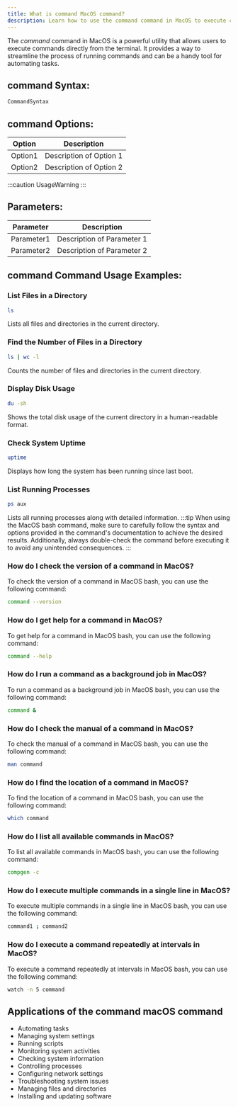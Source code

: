 ```yaml
---
title: What is command MacOS command?
description: Learn how to use the command command in MacOS to execute commands in the terminal efficiently.
---
```


The *command* command in MacOS is a powerful utility that allows users to execute commands directly from the terminal. It provides a way to streamline the process of running commands and can be a handy tool for automating tasks.
## command Syntax:
```bash
CommandSyntax
```

## command Options:
| Option | Description |
|--------|-------------|
| Option1 | Description of Option 1 |
| Option2 | Description of Option 2 |

:::caution
UsageWarning
:::

## Parameters:
| Parameter | Description |
|-----------|-------------|
| Parameter1 | Description of Parameter 1 |
| Parameter2 | Description of Parameter 2 |
## command Command Usage Examples:
### List Files in a Directory
```bash
ls
```
Lists all files and directories in the current directory.

### Find the Number of Files in a Directory
```bash
ls | wc -l
```
Counts the number of files and directories in the current directory.

### Display Disk Usage
```bash
du -sh
```
Shows the total disk usage of the current directory in a human-readable format.

### Check System Uptime
```bash
uptime
```
Displays how long the system has been running since last boot.

### List Running Processes
```bash
ps aux
```
Lists all running processes along with detailed information.
:::tip
When using the MacOS bash command, make sure to carefully follow the syntax and options provided in the command's documentation to achieve the desired results. Additionally, always double-check the command before executing it to avoid any unintended consequences.
:::

### How do I check the version of a command in MacOS?
To check the version of a command in MacOS bash, you can use the following command:
```bash
command --version
```

### How do I get help for a command in MacOS?
To get help for a command in MacOS bash, you can use the following command:
```bash
command --help
```

### How do I run a command as a background job in MacOS?
To run a command as a background job in MacOS bash, you can use the following command:
```bash
command &
```

### How do I check the manual of a command in MacOS?
To check the manual of a command in MacOS bash, you can use the following command:
```bash
man command
```

### How do I find the location of a command in MacOS?
To find the location of a command in MacOS bash, you can use the following command:
```bash
which command
```

### How do I list all available commands in MacOS?
To list all available commands in MacOS bash, you can use the following command:
```bash
compgen -c
```

### How do I execute multiple commands in a single line in MacOS?
To execute multiple commands in a single line in MacOS bash, you can use the following command:
```bash
command1 ; command2
```

### How do I execute a command repeatedly at intervals in MacOS?
To execute a command repeatedly at intervals in MacOS bash, you can use the following command:
```bash
watch -n 5 command
```
## Applications of the command macOS command

- Automating tasks
- Managing system settings
- Running scripts
- Monitoring system activities
- Checking system information
- Controlling processes
- Configuring network settings
- Troubleshooting system issues
- Managing files and directories
- Installing and updating software